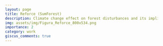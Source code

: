 ```yaml
---
layout: page
title: Reforce (SumForest)
description: Climate change effect on forest disturbances and its implications on EU forestry sector.
img: assets/img/Figura_Reforce_800x534.png
importance: 2
category: work
giscus_comments: true
---
```



